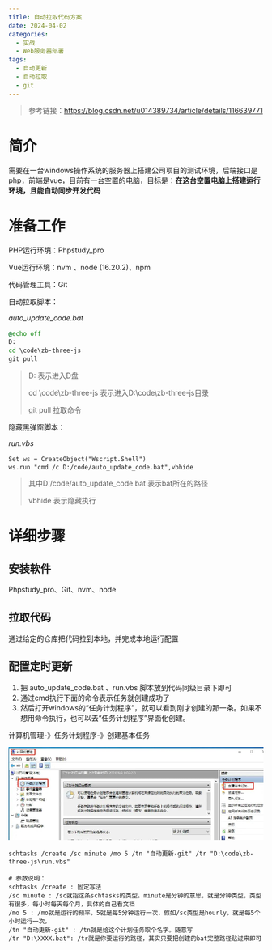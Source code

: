 ```yaml
---
title: 自动拉取代码方案
date: 2024-04-02
categories:
  - 实战
  - Web服务器部署
tags:
  - 自动更新
  - 自动拉取
  - git
---
```


> 参考链接：https://blog.csdn.net/u014389734/article/details/116639771

# 简介

需要在一台windows操作系统的服务器上搭建公司项目的测试环境，后端接口是php，前端是vue，目前有一台空置的电脑，目标是：**在这台空置电脑上搭建运行环境，且能自动同步开发代码**

# 准备工作

PHP运行环境：Phpstudy_pro

Vue运行环境：nvm 、node (16.20.2)、npm

代码管理工具：Git

自动拉取脚本：

*auto_update_code.bat*

```bat
@echo off
D:
cd \code\zb-three-js
git pull
```

> D: 表示进入D盘
>
> cd \code\zb-three-js 表示进入D:\code\zb-three-js目录
>
> git pull 拉取命令

隐藏黑弹窗脚本：

*run.vbs*

```vbscript
Set ws = CreateObject("Wscript.Shell")
ws.run "cmd /c D:/code/auto_update_code.bat",vbhide
```

> 其中D:/code/auto_update_code.bat 表示bat所在的路径
>
> vbhide 表示隐藏执行

# 详细步骤

## 安装软件

Phpstudy_pro、Git、nvm、node

## 拉取代码

通过给定的仓库把代码拉到本地，并完成本地运行配置

## 配置定时更新

1. 把 auto_update_code.bat 、run.vbs 脚本放到代码同级目录下即可
2. 通过cmd执行下面的命令表示任务就创建成功了
3. 然后打开windows的“任务计划程序”，就可以看到刚才创建的那一条。如果不想用命令执行，也可以去“任务计划程序”界面化创建。

计算机管理-》任务计划程序-》创建基本任务

![](https://github.com/hfshaobing/picx-images-hosting/raw/master/20240606/企业微信截图_20240403090754.1c56hm7ma3ds.149enkm3gt5s.jpg)

``` 
schtasks /create /sc minute /mo 5 /tn "自动更新-git" /tr "D:\code\zb-three-js\run.vbs"

# 参数说明：
schtasks /create : 固定写法
/sc minute : /sc就指这条schtasks的类型。minute是分钟的意思，就是分钟类型，类型有很多，每小时每天每个月，具体的自己看文档
/mo 5 : /mo就是运行的频率，5就是每5分钟运行一次，假如/sc类型是hourly，就是每5个小时运行一次。
/tn "自动更新-git" : /tn就是给这个计划任务取个名字。随意写
/tr "D:\XXXX.bat": /tr就是你要运行的路径，其实只要把创建的bat完整路径贴过来即可
```

